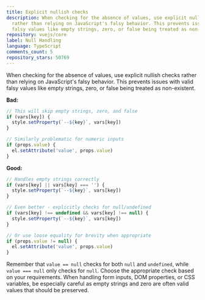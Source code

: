 ```yaml
---
title: Explicit nullish checks
description: When checking for the absence of values, use explicit nullish checks
  rather than relying on JavaScript's falsy behavior. This prevents issues with valid
  falsy values like empty strings, zero, or false being treated as non-existent.
repository: vuejs/core
label: Null Handling
language: TypeScript
comments_count: 5
repository_stars: 50769
---
```


When checking for the absence of values, use explicit nullish checks rather than relying on JavaScript's falsy behavior. This prevents issues with valid falsy values like empty strings, zero, or false being treated as non-existent.

**Bad:**
```javascript
// This will skip empty strings, zero, and false
if (vars[key]) {
  style.setProperty(`--${key}`, vars[key])
}

// Similarly problematic for numeric inputs
if (props.value) {
  el.setAttribute('value', props.value)
}
```

**Good:**
```javascript
// Handles empty strings correctly
if (vars[key] || vars[key] === '') {
  style.setProperty(`--${key}`, vars[key])
}

// Even better - explicitly checks for null/undefined
if (vars[key] !== undefined && vars[key] !== null) {
  style.setProperty(`--${key}`, vars[key])
}

// Or use loose equality for brevity when appropriate
if (props.value != null) {
  el.setAttribute('value', props.value)
}
```

Remember that `value == null` checks for both `null` and `undefined`, while `value === null` only checks for `null`. Choose the appropriate check based on your requirements. When handling form inputs, DOM properties, or CSS variables, be especially careful as empty strings and zero are often valid values that should be preserved.